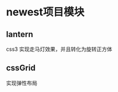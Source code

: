 <!--
 * @Author: renlei
 * @Date: 2019-12-02 11:34:30
 * @LastEditors: renlei
 * @LastEditTime: 2019-12-02 14:36:22
 * @Description: 项目简介
 -->
# newest项目模块
## lantern
css3 实现走马灯效果，并且转化为旋转正方体
## cssGrid
实现弹性布局
